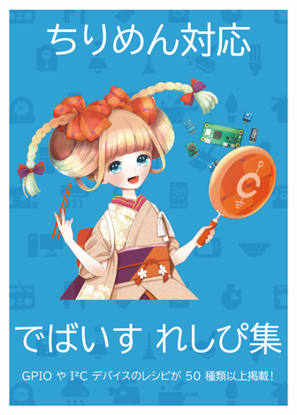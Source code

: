 <!-- <img src="../cover.png" style="width: 100%; margin: 0; padding: 0; display: block;"> -->


![](../cover.png)
